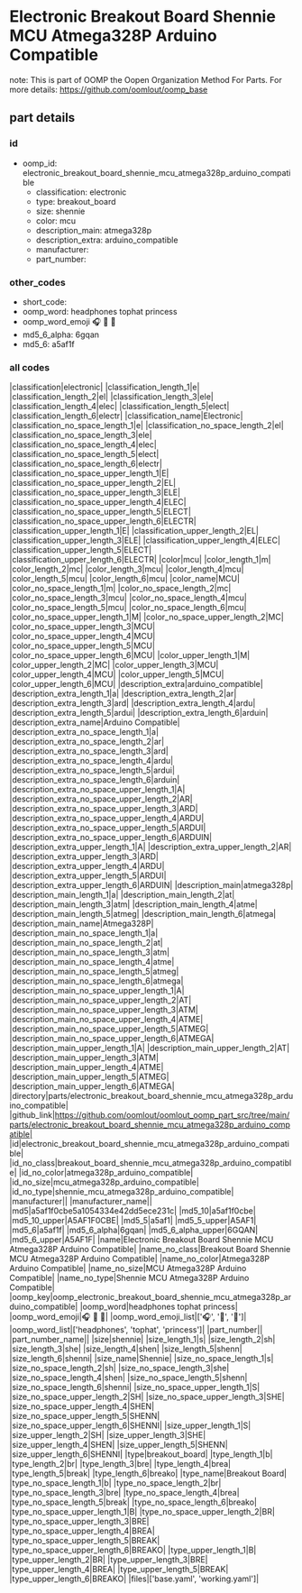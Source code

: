 # Electronic Breakout Board Shennie MCU Atmega328P Arduino Compatible  

note: This is part of OOMP the Oopen Organization Method For Parts. For more details: https://github.com/oomlout/oomp_base

##  part details





### id
* oomp_id: electronic_breakout_board_shennie_mcu_atmega328p_arduino_compatible
  * classification: electronic
  * type: breakout_board
  * size: shennie
  * color: mcu
  * description_main: atmega328p
  * description_extra: arduino_compatible
  * manufacturer: 
  * part_number: 

### other_codes
* short_code: 
* oomp_word: headphones tophat princess
* oomp_word_emoji :headphones: :tophat: :princess:
* md5_6_alpha: 6gqan
* md5_6: a5af1f

### all codes 
|classification|electronic|
|classification_length_1|e|
|classification_length_2|el|
|classification_length_3|ele|
|classification_length_4|elec|
|classification_length_5|elect|
|classification_length_6|electr|
|classification_name|Electronic|
|classification_no_space_length_1|e|
|classification_no_space_length_2|el|
|classification_no_space_length_3|ele|
|classification_no_space_length_4|elec|
|classification_no_space_length_5|elect|
|classification_no_space_length_6|electr|
|classification_no_space_upper_length_1|E|
|classification_no_space_upper_length_2|EL|
|classification_no_space_upper_length_3|ELE|
|classification_no_space_upper_length_4|ELEC|
|classification_no_space_upper_length_5|ELECT|
|classification_no_space_upper_length_6|ELECTR|
|classification_upper_length_1|E|
|classification_upper_length_2|EL|
|classification_upper_length_3|ELE|
|classification_upper_length_4|ELEC|
|classification_upper_length_5|ELECT|
|classification_upper_length_6|ELECTR|
|color|mcu|
|color_length_1|m|
|color_length_2|mc|
|color_length_3|mcu|
|color_length_4|mcu|
|color_length_5|mcu|
|color_length_6|mcu|
|color_name|MCU|
|color_no_space_length_1|m|
|color_no_space_length_2|mc|
|color_no_space_length_3|mcu|
|color_no_space_length_4|mcu|
|color_no_space_length_5|mcu|
|color_no_space_length_6|mcu|
|color_no_space_upper_length_1|M|
|color_no_space_upper_length_2|MC|
|color_no_space_upper_length_3|MCU|
|color_no_space_upper_length_4|MCU|
|color_no_space_upper_length_5|MCU|
|color_no_space_upper_length_6|MCU|
|color_upper_length_1|M|
|color_upper_length_2|MC|
|color_upper_length_3|MCU|
|color_upper_length_4|MCU|
|color_upper_length_5|MCU|
|color_upper_length_6|MCU|
|description_extra|arduino_compatible|
|description_extra_length_1|a|
|description_extra_length_2|ar|
|description_extra_length_3|ard|
|description_extra_length_4|ardu|
|description_extra_length_5|ardui|
|description_extra_length_6|arduin|
|description_extra_name|Arduino Compatible|
|description_extra_no_space_length_1|a|
|description_extra_no_space_length_2|ar|
|description_extra_no_space_length_3|ard|
|description_extra_no_space_length_4|ardu|
|description_extra_no_space_length_5|ardui|
|description_extra_no_space_length_6|arduin|
|description_extra_no_space_upper_length_1|A|
|description_extra_no_space_upper_length_2|AR|
|description_extra_no_space_upper_length_3|ARD|
|description_extra_no_space_upper_length_4|ARDU|
|description_extra_no_space_upper_length_5|ARDUI|
|description_extra_no_space_upper_length_6|ARDUIN|
|description_extra_upper_length_1|A|
|description_extra_upper_length_2|AR|
|description_extra_upper_length_3|ARD|
|description_extra_upper_length_4|ARDU|
|description_extra_upper_length_5|ARDUI|
|description_extra_upper_length_6|ARDUIN|
|description_main|atmega328p|
|description_main_length_1|a|
|description_main_length_2|at|
|description_main_length_3|atm|
|description_main_length_4|atme|
|description_main_length_5|atmeg|
|description_main_length_6|atmega|
|description_main_name|Atmega328P|
|description_main_no_space_length_1|a|
|description_main_no_space_length_2|at|
|description_main_no_space_length_3|atm|
|description_main_no_space_length_4|atme|
|description_main_no_space_length_5|atmeg|
|description_main_no_space_length_6|atmega|
|description_main_no_space_upper_length_1|A|
|description_main_no_space_upper_length_2|AT|
|description_main_no_space_upper_length_3|ATM|
|description_main_no_space_upper_length_4|ATME|
|description_main_no_space_upper_length_5|ATMEG|
|description_main_no_space_upper_length_6|ATMEGA|
|description_main_upper_length_1|A|
|description_main_upper_length_2|AT|
|description_main_upper_length_3|ATM|
|description_main_upper_length_4|ATME|
|description_main_upper_length_5|ATMEG|
|description_main_upper_length_6|ATMEGA|
|directory|parts/electronic_breakout_board_shennie_mcu_atmega328p_arduino_compatible|
|github_link|https://github.com/oomlout/oomlout_oomp_part_src/tree/main/parts/electronic_breakout_board_shennie_mcu_atmega328p_arduino_compatible|
|id|electronic_breakout_board_shennie_mcu_atmega328p_arduino_compatible|
|id_no_class|breakout_board_shennie_mcu_atmega328p_arduino_compatible|
|id_no_color|atmega328p_arduino_compatible|
|id_no_size|mcu_atmega328p_arduino_compatible|
|id_no_type|shennie_mcu_atmega328p_arduino_compatible|
|manufacturer||
|manufacturer_name||
|md5|a5af1f0cbe5a1054334e42dd5ece231c|
|md5_10|a5af1f0cbe|
|md5_10_upper|A5AF1F0CBE|
|md5_5|a5af1|
|md5_5_upper|A5AF1|
|md5_6|a5af1f|
|md5_6_alpha|6gqan|
|md5_6_alpha_upper|6GQAN|
|md5_6_upper|A5AF1F|
|name|Electronic Breakout Board Shennie MCU Atmega328P Arduino Compatible|
|name_no_class|Breakout Board Shennie MCU Atmega328P Arduino Compatible|
|name_no_color|Atmega328P Arduino Compatible|
|name_no_size|MCU Atmega328P Arduino Compatible|
|name_no_type|Shennie MCU Atmega328P Arduino Compatible|
|oomp_key|oomp_electronic_breakout_board_shennie_mcu_atmega328p_arduino_compatible|
|oomp_word|headphones tophat princess|
|oomp_word_emoji|:headphones: :tophat: :princess:|
|oomp_word_emoji_list|[':headphones:', ':tophat:', ':princess:']|
|oomp_word_list|['headphones', 'tophat', 'princess']|
|part_number||
|part_number_name||
|size|shennie|
|size_length_1|s|
|size_length_2|sh|
|size_length_3|she|
|size_length_4|shen|
|size_length_5|shenn|
|size_length_6|shenni|
|size_name|Shennie|
|size_no_space_length_1|s|
|size_no_space_length_2|sh|
|size_no_space_length_3|she|
|size_no_space_length_4|shen|
|size_no_space_length_5|shenn|
|size_no_space_length_6|shenni|
|size_no_space_upper_length_1|S|
|size_no_space_upper_length_2|SH|
|size_no_space_upper_length_3|SHE|
|size_no_space_upper_length_4|SHEN|
|size_no_space_upper_length_5|SHENN|
|size_no_space_upper_length_6|SHENNI|
|size_upper_length_1|S|
|size_upper_length_2|SH|
|size_upper_length_3|SHE|
|size_upper_length_4|SHEN|
|size_upper_length_5|SHENN|
|size_upper_length_6|SHENNI|
|type|breakout_board|
|type_length_1|b|
|type_length_2|br|
|type_length_3|bre|
|type_length_4|brea|
|type_length_5|break|
|type_length_6|breako|
|type_name|Breakout Board|
|type_no_space_length_1|b|
|type_no_space_length_2|br|
|type_no_space_length_3|bre|
|type_no_space_length_4|brea|
|type_no_space_length_5|break|
|type_no_space_length_6|breako|
|type_no_space_upper_length_1|B|
|type_no_space_upper_length_2|BR|
|type_no_space_upper_length_3|BRE|
|type_no_space_upper_length_4|BREA|
|type_no_space_upper_length_5|BREAK|
|type_no_space_upper_length_6|BREAKO|
|type_upper_length_1|B|
|type_upper_length_2|BR|
|type_upper_length_3|BRE|
|type_upper_length_4|BREA|
|type_upper_length_5|BREAK|
|type_upper_length_6|BREAKO|
|files|['base.yaml', 'working.yaml']|
